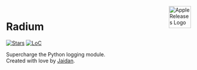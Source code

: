 <img src="https://emojipedia-us.s3.dualstack.us-west-1.amazonaws.com/thumbs/240/apple/285/rocket_1f680.png" alt="Apple Releases Logo" title="Rocket" align="right" height="60"/>

# Radium

[![Stars](https://img.shields.io/github/stars/ja1dan/Radium)](https://github.com/ja1dan/Radium/stargazers)
[![LoC](https://img.shields.io/tokei/lines/github/ja1dan/Radium)](https://github.com/ja1dan/Radium)

Supercharge the Python logging module.  
Created with love by [Jaidan](https://github.com/ja1dan).